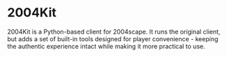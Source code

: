 # 2004Kit
2004Kit is a Python-based client for 2004scape. It runs the original client, but adds a set of built-in tools designed for player convenience - keeping the authentic experience intact while making it more practical to use.

